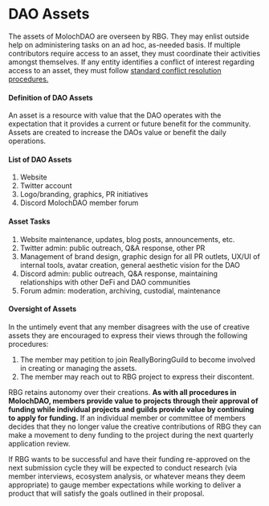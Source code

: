 # DAO Assets

The assets of MolochDAO are overseen by RBG. They may enlist outside help on administering tasks on an ad hoc, as-needed basis. If multiple contributors require access to an asset, they must coordinate their activities amongst themselves. If any entity identifies a conflict of interest regarding access to an asset, they must follow [standard conflict resolution procedures.](conflict-resolution.md)

#### Definition of DAO Assets&#x20;

An asset is a resource with value that the DAO operates with the expectation that it provides a current or future benefit for the community. Assets are created to increase the DAOs value or benefit the daily operations.

#### List of DAO Assets&#x20;

1. Website&#x20;
2. Twitter account&#x20;
3. Logo/branding, graphics, PR initiatives&#x20;
4. Discord MolochDAO member forum&#x20;

#### Asset Tasks&#x20;

1. Website maintenance, updates, blog posts, announcements, etc.&#x20;
2. Twitter admin: public outreach, Q\&A response, other PR&#x20;
3. Management of brand design, graphic design for all PR outlets, UX/UI of internal tools, avatar creation, general aesthetic vision for the DAO&#x20;
4. Discord admin: public outreach, Q\&A response, maintaining relationships with other DeFi and DAO communities&#x20;
5. Forum admin: moderation, archiving, custodial, maintenance

#### Oversight of Assets&#x20;

In the untimely event that any member disagrees with the use of creative assets they are encouraged to express their views through the following procedures:&#x20;

1. The member may petition to join ReallyBoringGuild to become involved in creating or managing the assets.
2. The member may reach out to RBG project to express their discontent.&#x20;

RBG retains autonomy over their creations. **As with all  procedures in MolochDAO, members provide value to projects through their approval of funding while individual projects and guilds provide value by continuing to apply for funding.** If an individual member or committee of members decides that they no longer value the creative contributions of RBG they can make a movement to deny funding to the project during the next quarterly application review.

If RBG wants to be successful and have their funding re-approved on the next submission cycle they will be expected to conduct research (via member interviews, ecosystem analysis, or whatever means they deem appropriate) to gauge member expectations while working to deliver a product that will satisfy the goals outlined in their proposal.
